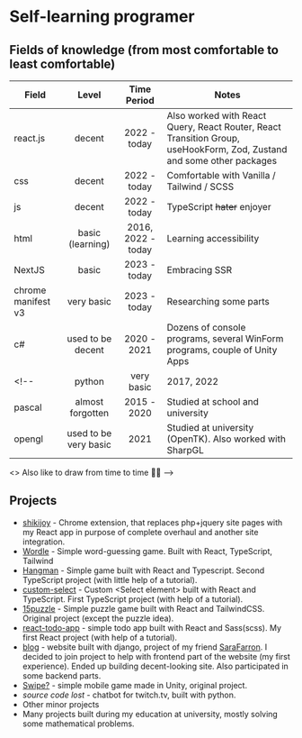 # Self-learning programer

## Fields of knowledge (from most comfortable to least comfortable)
| Field |        Level       |  Time Period  | Notes |
|-----|:------------------:|:-------------:|-------|
|  react.js  | decent  | 2022 - today | Also worked with React Query, React Router, React Transition Group, useHookForm, Zod, Zustand and some other packages |
|  css  | decent  | 2022 - today  | Comfortable with Vanilla / Tailwind / SCSS |
|  js  | decent  | 2022 - today  | TypeScript ~~hater~~ enjoyer |
|  html  | basic (learning)  | 2016, 2022 - today  | Learning accessibility |
|  NextJS | basic | 2023 - today | Embracing SSR |
|  chrome manifest v3  | very basic |  2023 - today  | Researching some parts  |
|  c#  |  used to be decent  | 2020 - 2021  | Dozens of console programs, several WinForm programs, couple of Unity Apps |
<!-- |  python  | very basic  | 2017, 2022  | Studied the basics at school days, tackled while was working on Django-based project |
|  pascal  | almost forgotten | 2015 - 2020 | Studied at school and university |
|  opengl  | used to be very basic  | 2021 | Studied at university (OpenTK). Also worked with SharpGL |

<> Also like to draw from time to time :artist:
-->

## Projects
+ [shikijoy](https://github.com/YaredFall/ShikiJoyExt) - Chrome extension, that replaces php+jquery site pages with my React app in purpose of complete overhaul and another site integration.
+ [Wordle](https://github.com/YaredFall/wordle) - Simple word-guessing game. Built with React, TypeScript, Tailwind
+ [Hangman](https://github.com/YaredFall/hangman) - Simple game built with React and Typescript. Second TypeScript project (with little help of a tutorial).
+ [custom-select](https://github.com/YaredFall/typescript-custom-select) - Custom  &lt;Select element&gt; built with React and TypeScript. First TypeScript project (with help of a tutorial).
+ [15puzzle](https://github.com/YaredFall/15puzzle) - Simple puzzle game built with React and TailwindCSS. Original project (except the puzzle idea).
+ [react-todo-app](https://github.com/YaredFall/react-todo-app) - simple todo app built with React and Sass(scss). My first React project (with help of a tutorial).
+ [blog](https://github.com/SaraFarron/Blog) - website built with django, project of my friend [SaraFarron](https://github.com/SaraFarron). I decided to join project to help with frontend part of the website (my first experience). Ended up building decent-looking site. Also participated in some backend parts.
+ [Swipe?](https://github.com/YaredFall/swipe_game) - simple mobile game made in Unity, original project.
+ *source code lost* - chatbot for twitch.tv, built with python.
+ Other minor projects
+ Many projects built during my education at university, mostly solving some mathematical problems.
